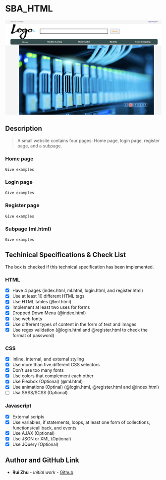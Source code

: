 # SBA_HTML

![](img/ScreenShot.png)

## Description
> A small website contains four pages: Home page, login page, register page, and a subpage.

### Home page
```
Give examples
```

### Login page
```
Give examples
```

### Register page
```
Give examples
```

### Subpage (ml.html)
```
Give examples
```

## Techinical Specifications & Check List

The box is checked if this technical specification has been implemented.

### HTML
- [x] Have 4 pages (index.html, ml.html, login.html, and register.html)
- [x] Use at least 10 different HTML tags
- [x] Use HTML tables (@ml.html)
- [x] Implement at least two uses for forms
- [x] Dropped Down Menu (@index.html)
- [x] Use web fonts
- [x] Use different types of content in the form of text and images
- [x] Use regex validation (@login.html and @register.html to check the format of password)
### CSS
- [x] Inline, internal, and external styling
- [x] Use more than five different CSS selectors
- [x] Don’t use too many fonts
- [x] Use colors that complement each other
- [x] Use Flexbox (Optional) (@ml.html)
- [x] Use animations (Optinal) (@login.html, @register.html and @index.html)
- [ ] Usa SASS/SCSS (Optional)
### Javascript
- [x] External scripts
- [x] Use variables, if statements, loops, at least one form of collections, functions/call back, and events
- [x] Use AJAX (Optional) 
- [x] Use JSON or XML (Optional)
- [x] Use JQuery (Optional)

## Author and GitHub Link

* **Rui Zhu** - *Initial work* - [Github](https://github.com/ruikobe/SBA_HTML#sba_html)


